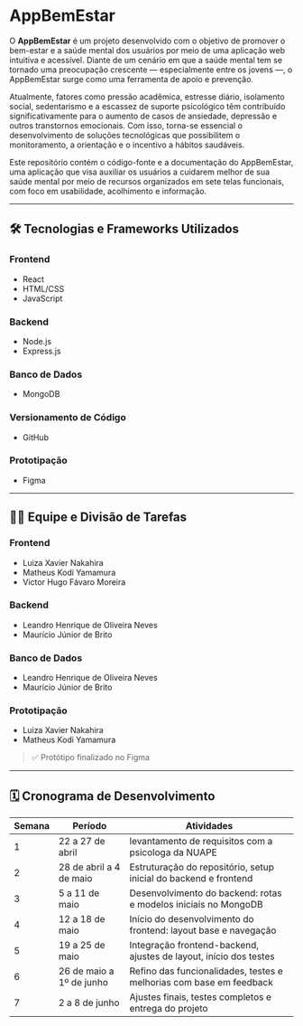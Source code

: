 # AppBemEstar

O **AppBemEstar** é um projeto desenvolvido com o objetivo de promover o bem-estar e a saúde mental dos usuários por meio de uma aplicação web intuitiva e acessível. Diante de um cenário em que a saúde mental tem se tornado uma preocupação crescente — especialmente entre os jovens —, o AppBemEstar surge como uma ferramenta de apoio e prevenção.

Atualmente, fatores como pressão acadêmica, estresse diário, isolamento social, sedentarismo e a escassez de suporte psicológico têm contribuído significativamente para o aumento de casos de ansiedade, depressão e outros transtornos emocionais. Com isso, torna-se essencial o desenvolvimento de soluções tecnológicas que possibilitem o monitoramento, a orientação e o incentivo a hábitos saudáveis.

Este repositório contém o código-fonte e a documentação do AppBemEstar, uma aplicação que visa auxiliar os usuários a cuidarem melhor de sua saúde mental por meio de recursos organizados em sete telas funcionais, com foco em usabilidade, acolhimento e informação.

---

## 🛠️ Tecnologias e Frameworks Utilizados

### Frontend
- React
- HTML/CSS
- JavaScript

### Backend
- Node.js
- Express.js

### Banco de Dados
- MongoDB

### Versionamento de Código
- GitHub

### Prototipação
- Figma

---

## 👨‍💻 Equipe e Divisão de Tarefas

### Frontend
- Luiza Xavier Nakahira  
- Matheus Kodi Yamamura  
- Victor Hugo Fávaro Moreira

### Backend
- Leandro Henrique de Oliveira Neves  
- Maurício Júnior de Brito

### Banco de Dados
- Leandro Henrique de Oliveira Neves  
- Maurício Júnior de Brito

### Prototipação
- Luiza Xavier Nakahira  
- Matheus Kodi Yamamura  
> ✅ Protótipo finalizado no Figma

---

## 🗓️ Cronograma de Desenvolvimento

| Semana | Período               | Atividades                                                                 |
|--------|------------------------|----------------------------------------------------------------------------|
| 1      | 22 a 27 de abril       |  levantamento de requisitos com a psicologa da NUAPE                      | 
| 2      | 28 de abril a 4 de maio| Estruturação do repositório, setup inicial do backend e frontend          |
| 3      | 5 a 11 de maio         | Desenvolvimento do backend: rotas e modelos iniciais no MongoDB           |
| 4      | 12 a 18 de maio        | Início do desenvolvimento do frontend: layout base e navegação            |
| 5      | 19 a 25 de maio        | Integração frontend-backend, ajustes de layout, início dos testes         |
| 6      | 26 de maio a 1º de junho| Refino das funcionalidades, testes e melhorias com base em feedback      |
| 7      | 2 a 8 de junho         | Ajustes finais, testes completos e entrega do projeto                     |




